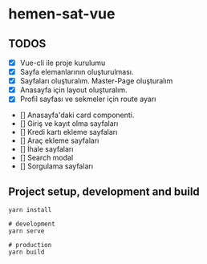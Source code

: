 # hemen-sat-vue

## TODOS

- [x] Vue-cli ile proje kurulumu
- [x] Sayfa elemanlarının oluşturulması.
- [x] Sayfaları oluşturalım. Master-Page oluşturalım
- [x] Anasayfa için layout oluşturalım.
- [x] Profil sayfası ve sekmeler için route ayarı
- [] Anasayfa'daki card  componenti.
- [] Giriş ve kayıt olma sayfaları 
- [] Kredi kartı ekleme sayfaları
- [] Araç ekleme sayfaları
- [] İhale sayfaları
- [] Search  modal
- [] Sorgulama sayfaları
## Project setup, development and build

```
yarn install

# development
yarn serve

# production
yarn build
```

